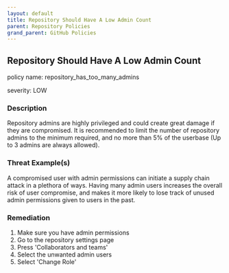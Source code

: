 ```yaml
---
layout: default
title: Repository Should Have A Low Admin Count
parent: Repository Policies
grand_parent: GitHub Policies
---
```



## Repository Should Have A Low Admin Count
policy name: repository_has_too_many_admins

severity: LOW

### Description
Repository admins are highly privileged and could create great damage if they are compromised. It is recommended to limit the number of repository admins to the minimum required, and no more than 5% of the userbase (Up to 3 admins are always allowed).

### Threat Example(s)
A compromised user with admin permissions can initiate a supply chain attack in a plethora of ways.
Having many admin users increases the overall risk of user compromise, and makes it more likely to lose track of unused admin permissions given to users in the past.



### Remediation
1. Make sure you have admin permissions
2. Go to the repository settings page
3. Press 'Collaborators and teams'
4. Select the unwanted admin users
5. Select 'Change Role'



